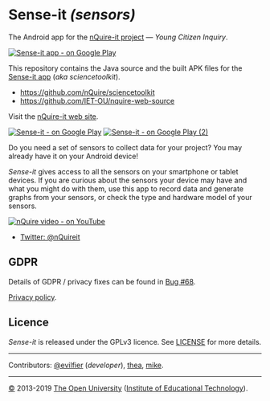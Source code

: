 
# Sense-it _(sensors)_ #

The Android app for the [nQuire-it project][nq] — _Young Citizen Inquiry_.

[![Sense-it app - on Google Play][sense-it-icon]][app]

This repository contains the Java source and the built APK files for the [Sense-it app][app] (_aka sciencetoolkit_).

 * <https://github.com/nQuire/sciencetoolkit>
 * <https://github.com/IET-OU/nquire-web-source>

Visit the [nQuire-it web site][nq].

[![Sense-it - on Google Play][img-1]][app] [![Sense-it - on Google Play (2)][img-2]][app]

Do you need a set of sensors to collect data for your project? You may already have it on your Android device!

_Sense-it_ gives access to all the sensors on your smartphone or tablet devices.
If you are curious about the sensors your device may have and what you might do with them,
use this app to record data and generate graphs from your sensors, or check the type and hardware model of your sensors.

[![nQuire video - on YouTube][yt-img-1]][yt]

 * [Twitter: @nQuireit][tw]

## GDPR

Details of GDPR / privacy fixes can be found in [Bug #68][].

[Privacy policy][].

## Licence

_Sense-it_ is released under the GPLv3 licence. See [LICENSE][] for more details.

---

Contributors:  [@evilfier][] (_developer_), [thea][], [mike][].

---
[©][c] 2013-2019 [The Open University][ou] ([Institute of Educational Technology][iet]).

[nq]: http://www.nquire-it.org/#/home "nQuire-it: Young Citizen Inquiry"
[app]: https://play.google.com/store/apps/details?id=org.greengin.sciencetoolkit&hl=en_GB
  "Sense-it (sensors) Android app — on Google Play"
[dev]: https://play.google.com/store/apps/developer?id=nQuire:+Young+Citizen+Inquiry "nQuire-it: Young Citizen Inquiry"
[sense-it-icon]: https://lh5.ggpht.com/SN_LLof2UbhxolOJ6IwnjkOLYLVXTpY3CpIDHzEOBbqPH-xiECx26XftvRmlgqvRl2Q=w300-rw
[1st commit]: https://github.com/nQuire/sciencetoolkit/commit/8801b35381843670 "22-October-2013"

[ou]: https://www.open.ac.uk/
[iet]: https://iet.open.ac.uk/
[c]: https://www.open.ac.uk/copyright "Copyright © 2013-2019 The Open University (IET)."
[LICENSE]: https://github.com/IET-OU/nquire-web-source/blob/1.2-branch/LICENSE.txt
    "GNU General Public License 3.0 onwards [GPL-3.0+]"
[gpl-icon]: https://img.shields.io/badge/license-GLP--3.0%2B-blue.svg
[@evilfier]: https://github.com/evilfer "Eloy Villasclaras Fernandez"
[thea]: https://iet.open.ac.uk/profiles/christothea.herodotou "Dr Christothea Herodotou"
[mike]: https://iet.open.ac.uk/people/mike.sharples "Prof Mike Sharples"

[privacy policy]: http://www.nquire-it.org/#/privacy#sense-it "Privacy policy — on www.nQuire-it.org"
[priv-legacy]: http://www.nquire-it.org/media/nquire-it-privacy-policy.pdf
[tw]: https://twitter.com/nQuireit
[tw-legacy]: https://twitter.com/nquireYCI
[gs-legacy]: https://sites.google.com/site/nquiresensorkit/
[wp-legacy]: https://nquire.wordpress.com/

[yt]: https://youtu.be/w1M9xtkhYEQ "nQuire-it: Young Citizen Inquiry — on YouTube"
[yt-img]: https://i.ytimg.com/vi/w1M9xtkhYEQ/hqdefault.jpg?#
[yt-img-1]: https://i.ytimg.com/vi/w1M9xtkhYEQ/1.jpg
[img-1]: https://lh3.ggpht.com/B8B_hzfIp_0uyVBSbqtUO-OENFbnVfwVMGAL8B0vbyEDA3SYK-6FywuoR1KuvKhjFw=w720-h310-rw
[img-2]: https://lh3.ggpht.com/_AB4efqCZE9oZTflJb13OOo177oik-PrTA7NXP5m0CeSlTN11wvzj8YDrKUg0DloJg=w720-h310-rw

[bug #68]: https://github.com/IET-OU/nquire-web-source/issues/68 "GDPR/privacy"
[End]: //.

